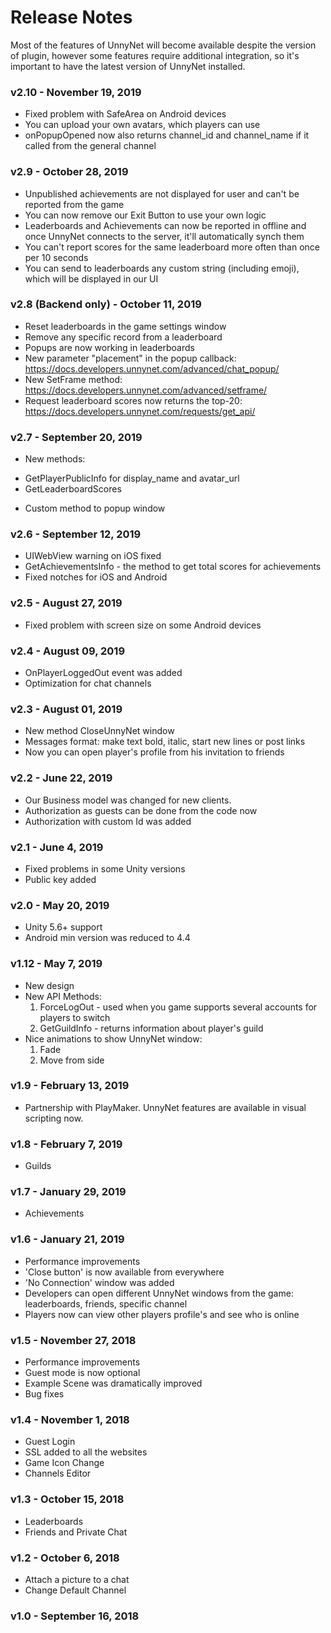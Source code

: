 # Release Notes

Most of the features of UnnyNet will become available despite the version of plugin, however some features require additional integration, so it's important to have the latest version of UnnyNet installed.

### v2.10 - November 19, 2019
* Fixed problem with SafeArea on Android devices 
* You can upload your own avatars, which players can use 
* onPopupOpened now also returns channel_id and channel_name if it called from the general channel
 
### v2.9 - October 28, 2019
* Unpublished achievements are not displayed for user and can't be reported from the game
* You can now remove our Exit Button to use your own logic
* Leaderboards and Achievements can now be reported in offline and once UnnyNet connects to the server, it'll automatically synch them
* You can't report scores for the same leaderboard more often than once per 10 seconds
* You can send to leaderboards any custom string (including emoji), which will be displayed in our UI

### v2.8 (Backend only) - October 11, 2019
* Reset leaderboards in the game settings window
* Remove any specific record from a leaderboard
* Popups are now working in leaderboards
* New parameter "placement" in the popup callback: https://docs.developers.unnynet.com/advanced/chat_popup/
* New SetFrame method: https://docs.developers.unnynet.com/advanced/setframe/
* Request leaderboard scores now returns the top-20: https://docs.developers.unnynet.com/requests/get_api/

### v2.7 - September 20, 2019
* New methods:
 - GetPlayerPublicInfo for display_name and avatar_url
 - GetLeaderboardScores
* Custom method to popup window

### v2.6 - September 12, 2019
* UIWebView warning on iOS fixed
* GetAchievementsInfo - the method to get total scores for achievements
* Fixed notches for iOS and Android

### v2.5 - August 27, 2019
* Fixed problem with screen size on some Android devices

### v2.4 - August 09, 2019
* OnPlayerLoggedOut event was added
* Optimization for chat channels

### v2.3 - August 01, 2019
* New method CloseUnnyNet window
* Messages format: make text bold, italic, start new lines or post links
* Now you can open player's profile from his invitation to friends

### v2.2 - June 22, 2019
* Our Business model was changed for new clients.
* Authorization as guests can be done from the code now
* Authorization with custom Id was added

### v2.1 - June 4, 2019
* Fixed problems in some Unity versions 
* Public key added

### v2.0 - May 20, 2019
* Unity 5.6+ support  
* Android min version was reduced to 4.4

### v1.12 - May 7, 2019
* New design
* New API Methods:
    1.  ForceLogOut - used when you game supports several accounts for players to switch
    2.  GetGuildInfo - returns information about player's guild 
* Nice animations to show UnnyNet window: 
    1.  Fade
    2.  Move from side

### v1.9 - February 13, 2019
* Partnership with PlayMaker. UnnyNet features are available in visual scripting now.
    
### v1.8 - February 7, 2019
* Guilds
    
### v1.7 - January 29, 2019
* Achievements
    
### v1.6 - January 21, 2019
* Performance improvements
* 'Close button' is now available from everywhere
* 'No Connection' window was added
* Developers can open different UnnyNet windows from the game: leaderboards, friends, specific channel
* Players now can view other players profile's and see who is online
    
### v1.5 - November 27, 2018
* Performance improvements
* Guest mode is now optional
* Example Scene was dramatically improved
* Bug fixes

### v1.4 - November 1, 2018
* Guest Login
* SSL added to all the websites
* Game Icon Change
* Channels Editor

### v1.3 - October 15, 2018
* Leaderboards
* Friends and Private Chat

### v1.2 - October 6, 2018
* Attach a picture to a chat
* Change Default Channel
    
### v1.0 - September 16, 2018
